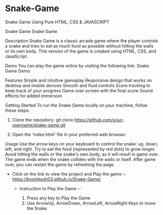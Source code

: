 # Snake-Game
Snake Game  Using Pure HTML, CSS &amp; JAVASCRIPT






Snake Game
Snake Game

Description
Snake Game is a classic arcade game where the player controls a snake and tries to eat as much food as possible without hitting the walls or its own body. This version of the game is created using HTML, CSS, and JavaScript.


Demo
You can play the game online by visiting the following link: Snake Game Demo



Features
Simple and intuitive gameplay
Responsive design that works on desktop and mobile devices
Smooth and fluid controls
Score tracking to keep track of your progress
Game over screen with the final score
Sound effects for added immersion


Getting Started
To run the Snake Game locally on your machine, follow these steps:

1. Clone the repository: git clone https://github.com/your-username/snake-game.git

2. Open the 'index.html' file in your preferred web browser.


Usage
Use the arrow keys on your keyboard to control the snake: up, down, left, and right.
Try to eat the food (represented by red dots) to grow longer.
Avoid hitting the walls or the snake's own body, as it will result in game over.
The game ends when the snake collides with the walls or itself.
After game over, you can restart the game by refreshing the page.













* Click on the link to view the project and Play the game :- https://byomkesh03.github.io/Snake-Game/


    
    
    * Instruction to Play the Game :- 
    
         1. Press any key to Play the Game 
         2. Use ArrowUp, ArrowDown, ArrowLeft, ArrowRight Keys to move the Snake 
